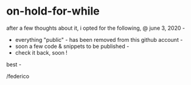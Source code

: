 # on-hold-for-while

after a few thoughts about it, i opted for the following, @ june 3, 2020 -

- everything "public" - has been removed from this github account -
- soon a few code & snippets to be published -
- check it back, soon !


best -

/federico

